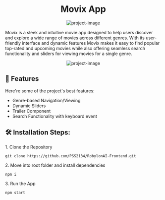 <h1 align="center" id="title">Movix App</h1>

<p align="center"><img src="https://socialify.git.ci/PSS2134/RobylonAI-Frontend/image?name=1&amp;owner=1&amp;theme=Dark" alt="project-image"></p>

<p id="description">Movix is a sleek and intuitive movie app designed to help users discover and explore a wide range of movies across different genres. With its user-friendly interface and dynamic features Movix makes it easy to find popular top-rated and upcoming movies while also offering seamless search functionality and sliders for viewing movies for a single genre.</p>

<p align="center"><img src="https://github.com/PSS2134/RobylonAI-Frontend/assets/101321904/57846aa9-25a7-43bc-9189-ebefe866b74c" alt="project-image"></p>


  
<h2>🧐 Features</h2>

Here're some of the project's best features:

*   Genre-based Navigation/Viewing
*   Dynamic Sliders
*   Trailer Component
*   Search Functionality with keyboard event

<h2>🛠️ Installation Steps:</h2>

<p>1. Clone the Repository</p>

```
git clone https://github.com/PSS2134/RobylonAI-Frontend.git
```

<p>2. Move into root folder and install dependencies</p>

```
npm i
```

<p>3. Run the App</p>

```
npm start
```
